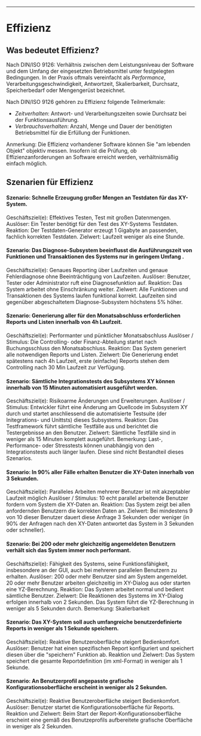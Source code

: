 
---
# Effizienz

## Was bedeutet Effizienz?
Nach DIN/ISO 9126: Verhältnis zwischen dem Leistungsniveau der Software und dem Umfang der eingesetzten Betriebsmittel unter festgelegten Bedingungen.
In der Praxis oftmals vereinfacht als _Performance_, Verarbeitungsgeschwindigkeit, Antwortzeit, Skalierbarkeit, Durchsatz, Speicherbedarf oder Mengengerüst bezeichnet.
 
Nach DIN/ISO 9126 gehören zu Effizienz folgende Teilmerkmale:

* _Zeitverhalten_: Antwort- und Verarbeitungszeiten sowie Durchsatz bei der Funktionsausführung.
* _Verbrauchsverhalten_: Anzahl, Menge und Dauer der benötigten Betriebsmittel für die Erfüllung der Funktionen.

Anmerkung: Die Effizienz vorhandener Software können Sie "am lebenden Objekt" objektiv messen. Insofern ist die Prüfung, ob Effizienzanforderungen an Software erreicht werden, verhältnismäßig einfach möglich. 


## Szenarien für Effizienz


#### Szenario: Schnelle Erzeugung großer Mengen an Testdaten für das XY-System. 

Geschäftsziel(e):
Effektives Testen, Test mit großen Datenmengen.
Auslöser:
Ein Tester benötigt für den Test des XY-Systems Testdaten.
Reaktion:
Der Testdaten-Generator erzeugt 1 Gigabyte an passenden, fachlich korrekten Testdaten.
Zielwert:
Laufzeit weniger als eine Stunde.

#### Szenario: Das Diagnose-Subsystem beeinflusst die Ausführungszeit von Funktionen und Transaktionen des Systems nur in geringem Umfang . 

Geschäftsziel(e):
Genaues Reporting über Laufzeiten und genaue Fehlerdiagnose ohne Beeinträchtigung von Laufzeiten.
Auslöser:
Benutzer, Tester oder Administrator ruft eine Diagnosefunktion auf.
Reaktion:
Das System arbeitet ohne Einschränkung weiter.
Zielwert:
Alle Funktionen und Transaktionen des Systems laufen funktional korrekt. Laufzeiten sind gegenüber abgeschaltetem Diagnose-Subsystem höchstens 5% höher.


#### Szenario: Generierung aller für den Monatsabschluss erforderlichen Reports und Listen innerhalb von 4h Laufzeit. 

Geschäftsziel(e):
Performanter und pünktlicher Monatsabschluss
Auslöser / Stimulus:
Die Controlling- oder Finanz-Abteilung startet nach Buchungsschluss den Monatsabschluss.
Reaktion:
Das System generiert alle notwendigen Reports und Listen.
Zielwert:
Die Generierung endet spätestens nach 4h Laufzeit, erste (einfache) Reports stehen dem Controlling nach 30 Min Laufzeit zur Verfügung.

#### Szenario: Sämtliche Integrationstests des Subsystems XY können innerhalb von 15 Minuten automatisiert ausgeführt werden. 

Geschäftsziel(e):
Risikoarme Änderungen und Erweiterungen.
Auslöser / Stimulus:
Entwickler führt eine Änderung am Quellcode im Subsystem XY durch und startet anschliessend die automatisierte Testsuite (der Initegrations- und Unittsts) dieses Subsystems. 
Reaktion:
Das Testframework führt sämtliche Testfälle aus und berichtet die Testergebnisse an den Benutzer.
Zielwert:
Sämtliche Testfälle sind in weniger als 15 Minuten komplett ausgeführt.
Bemerkung: Last-, Performance- oder Stresstests können unabhängig von den Integrationstests auch länger laufen. Diese sind nicht Bestandteil dieses Szenarios.

#### Szenario: In 90% aller Fälle erhalten Benutzer die XY-Daten innerhalb von 3 Sekunden. 

Geschäftsziel(e):
Paralleles Arbeiten mehrerer Benutzer ist mit akzeptabler Laufzeit möglich
Auslöser / Stimulus:
10 echt parallel arbeitende Benutzer fordern vom System die XY-Daten an.
Reaktion:
Das System zeigt bei allen anfordernden Benutzern die korrekten Daten an.
Zielwert:
Bei mindestens 9 von 10 dieser Benutzer dauert diese Anfrage 3 Sekunden oder weniger (in 90% der Anfragen nach den XY-Daten antwortet das System in 3 Sekunden oder schneller).

#### Szenario: Bei 200 oder mehr gleichzeitig angemeldeten Benutzern verhält sich das System immer noch performant. 

Geschäftsziel(e):
Fähigkeit des Systems, seine Funktionsfähigkeit, insbesondere an der GUI, auch bei mehreren parallelen Benutzern zu erhalten.
Auslöser:
200 oder mehr Benutzer sind am System angemeldet.
20 oder mehr Benutzer arbeiten gleichzeitig im XY-Dialog aus oder starten eine YZ-Berechnung.
Reaktion:
Das System arbeitet normal und bedient sämtliche Benutzer.
Zielwert:
Die Reaktionen des Systems im XY-Dialog erfolgen innerhalb von 2 Sekunden.
Das System führt die YZ-Berechnung in weniger als 5 Sekunden durch. 
Bemerkung: Skalierbarkeit

#### Szenario: Das XY-System soll auch umfangreiche benutzerdefinierte Reports in weniger als 1 Sekunde speichern. 

Geschäftsziel(e):
Reaktive Benutzeroberfläche steigert Bedienkomfort.
Auslöser:
Benutzer hat einen spezifischen Report konfiguriert und speichert diesen über die "speichern" Funktion ab.
Reaktion und Zielwert:
Das System speichert die gesamte Reportdefinition (im xml-Format) in weniger als 1 Sekunde. 


#### Szenario: An Benutzerprofil angepasste grafische Konfigurationsoberfläche erscheint in weniger als 2 Sekunden. 

Geschäftsziel(e):
Reaktive Benutzeroberfläche steigert Bedienkomfort.
Auslöser:
Benutzer startet die Konfigurationsoberfläche für Reports.
Reaktion und Zielwert:
Beim Start der Report-Konfigurationsoberfläche erscheint eine gemäß des Benutzeprofils aufbereitete grafische Oberfläche in weniger als 2 Sekunden.



